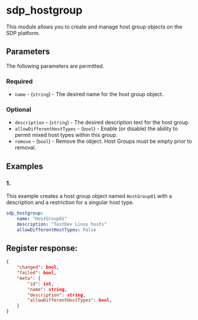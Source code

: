 # sdp_hostgroup

This module allows you to create and manage host group objects on the SDP platform. 

## Parameters

The following parameters are permitted.

### Required
* `name` - (`string`) - The desired name for the host group object.

### Optional
* `description` - (`string`) - The desired description text for the host group. 
* `allowDifferentHostTypes` - (`bool`) - Enable (or disable) the ability to permit mixed host types within this group. 
* `remove` - (`bool`) - Remove the object. Host Groups must be empty prior to removal. 

## Examples
### 1. 
This example creates a host group object named `HostGroup01` with a description and a restriction for a singular host type. 
```yaml
sdp_hostgroup:
    name: "HostGroup01"
    description: "TestDev Linux hosts"
    allowDifferentHostTypes: False
```

## Register response:
```json
{
    "changed": bool,
    "failed": bool,
    "meta": {
        "id": int,
        "name": string,
        "description": string,
        "allowDifferentHostTypes": bool,
    }
}
```